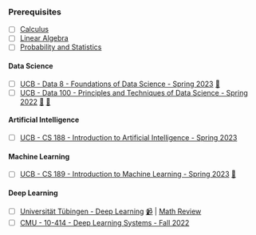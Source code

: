 ### Prerequisites

- [ ] [Calculus](https://www.amazon.com/Calculus-Early-Transcendentals-James-Stewart/dp/1337613924/?_encoding=UTF8&pd_rd_w=BWtgR&content-id=amzn1.sym.ed85217c-14c9-4aa0-b248-e47393e2ce12&pf_rd_p=ed85217c-14c9-4aa0-b248-e47393e2ce12&pf_rd_r=134-1412360-6699557&pd_rd_wg=VzvuQ&pd_rd_r=a5b8e233-7bfe-4d76-8ac2-6acd5a077695&ref_=aufs_ap_sc_dsk)
- [ ] [Linear Algebra](https://www.amazon.com/Introduction-Linear-Algebra-Gilbert-Strang/dp/1733146679/?_encoding=UTF8&pd_rd_w=Uo2Ab&content-id=amzn1.sym.ed85217c-14c9-4aa0-b248-e47393e2ce12&pf_rd_p=ed85217c-14c9-4aa0-b248-e47393e2ce12&pf_rd_r=134-1412360-6699557&pd_rd_wg=yCsD4&pd_rd_r=dee7d7c7-72d4-40d7-9e71-a39bfbddba92&ref_=aufs_ap_sc_dsk)
- [ ] [Probability and Statistics](https://www.amazon.com/Mathematical-Statistics-Applications-Dennis-Wackerly/dp/0495110817/ref=sr_1_1?qid=1689410423&refinements=p_27%3ADennis+Wackerly&s=books&sr=1-1&text=Dennis+Wackerly)

#### Data Science

- [ ] [UCB - Data 8 - Foundations of Data Science - Spring 2023](https://www.data8.org/sp23/) [🥼](https://github.com/orgs/data-8/repositories)
- [ ] [UCB - Data 100 - Principles and Techniques of Data Science - Spring 2022](https://ds100.org/sp22/) [🥼](https://github.com/orgs/DS-100/repositories) [📝](https://github.com/Lesabotsy/bootcamp/blob/main/notes.md#data-100)

#### Artificial Intelligence

- [ ] [UCB - CS 188 - Introduction to Artificial Intelligence - Spring 2023](https://inst.eecs.berkeley.edu/~cs188/sp23/)

#### Machine Learning

- [ ] [UCB - CS 189 - Introduction to Machine Learning - Spring 2023](https://people.eecs.berkeley.edu/~jrs/189/) [📝](https://github.com/Lesabotsy/bootcamp/blob/main/notes.md#cs-189)

#### Deep Learning

- [ ] [Universität Tübingen - Deep Learning](https://uni-tuebingen.de/fakultaeten/mathematisch-naturwissenschaftliche-fakultaet/fachbereiche/informatik/lehrstuehle/autonomous-vision/lectures/deep-learning/) [📹](https://www.youtube.com/playlist?list=PL05umP7R6ij3NTWIdtMbfvX7Z-4WEXRqD) | [Math Review](https://www.youtube.com/playlist?list=PL05umP7R6ij0bo4UtMdzEJ6TiLOqj4ZCm)
- [ ] [CMU - 10-414 - Deep Learning Systems - Fall 2022](https://dlsyscourse.org/)
